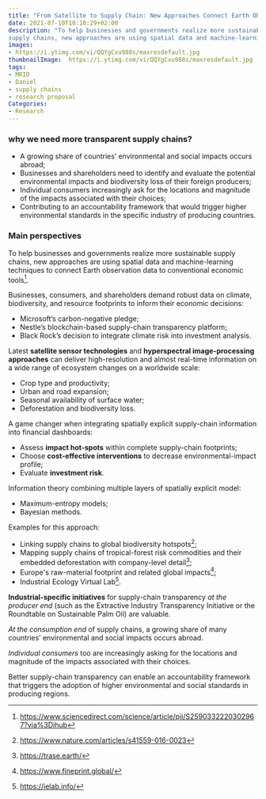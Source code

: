 ```yaml
---
title: "From Satellite to Supply Chain: New Approaches Connect Earth Observation to Economic Decisions"
date: 2021-07-10T10:10:29+02:00
description: "To help businesses and governments realize more sustainable
supply chains, new approaches are using spatial data and machine-learning techniques to connect Earth observation data to conventional economic tools."
images:
- https://i.ytimg.com/vi/QQYgCxu988s/maxresdefault.jpg
thumbnailImage:  https://i.ytimg.com/vi/QQYgCxu988s/maxresdefault.jpg
tags:
- MRIO
- Daniel
- supply chains
- research proposal
Categories:
- Research
---
```


### why we need  more transparent supply chains?

* A growing share of countries’ environmental and social impacts occurs abroad;
* Businesses and shareholders need to identify and evaluate the potential
environmental impacts and biodiversity loss of their foreign producers;
* Individual consumers increasingly ask for the locations and magnitude of the impacts associated with their choices;
* Contributing to an accountability framework that would trigger higher environmental standards in the specific industry of producing countries.

### Main perspectives

To help businesses and governments realize more sustainable supply chains, new approaches are using spatial data and machine-learning techniques to connect Earth observation data to conventional economic tools[^tools].
[^tools]: https://www.sciencedirect.com/science/article/pii/S2590332220302967?via%3Dihub

Businesses, consumers, and shareholders demand robust data on climate, biodiversity, and resource footprints to inform their economic decisions:

* Microsoft’s carbon-negative pledge;
* Nestle’s blockchain-based supply-chain transparency platform;
* Black Rock’s decision to integrate climate risk into investment analysis.

Latest **satellite sensor technologies** and **hyperspectral image-processing approaches** can deliver high-resolution and almost real-time information on a wide range of ecosystem changes on a worldwide scale:

* Crop type and productivity;
* Urban and road expansion;
* Seasonal availability of surface water;
* Deforestation and biodiversity loss.

A game changer when integrating spatially explicit supply-chain information into financial dashboards:

* Assess **impact hot-spots** within complete supply-chain footprints;
* Choose **cost-effective interventions** to decrease environmental-impact profile;
* Evaluate **investment risk**.

Information theory combining multiple layers of spatially explicit model:

* Maximum-entropy models;
* Bayesian methods.

Examples for this approach:

* Linking supply chains to global biodiversity hotspots[^2];
* Mapping supply chains of tropical-forest risk commodities and their embedded deforestation with company-level detail[^3];
* Europe's raw-material footprint and related global impacts[^4];
* Industrial Ecology Virtual Lab[^5].

**Industrial-specific initiatives** for supply-chain transparency *at the producer end* (such as the Extractive Industry Transparency Initiative or the Roundtable on Sustainable Palm Oil) are valuable.

*At the consumption end* of supply chains, a growing share of many countries’ environmental and social impacts occurs abroad.

*Individual consumers* too are increasingly asking for the locations and magnitude of the impacts associated with their choices.

Better supply-chain transparency can enable an accountability framework that triggers the adoption of higher environmental and social standards in producing regions.


[^2]: https://www.nature.com/articles/s41559-016-0023
[^3]: https://trase.earth/
[^4]: https://www.fineprint.global/
[^5]: https://ielab.info/
